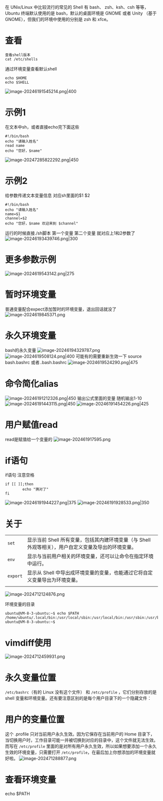 在 UNix/Linux 中比较流行的常见的 Shell 有 bash、 zsh、ksh、csh 等等， Ubuntu 终端默认使用的是 bash，默认的桌面环境是 GNOME 或者 Unity （基于 GNOME），但我们的环境中使用的分别是 zsh 和 xfce。
# 查看
```
查看shell版本
cat /etc/shells 
```

通过环境变量查看默认shell
```
echo $HOME
echo $SHELL
```
![image-20246191545214.png|400](1%E8%87%AA%E7%94%A8%E7%AC%94%E8%AE%B0%E6%97%A0%E4%B8%8A%E4%BC%A0/sh%E8%84%9A%E6%9C%AC/sh%E8%84%9A%E6%9C%AC/image-20246191545214.png)
# 示例1
在文本中sh，或者直接echo完下面这些
```
#!/bin/bash
echo "请输入姓名"
read name
echo "您好，$name"
```
![image-20247285822292.png|450](1%E8%87%AA%E7%94%A8%E7%AC%94%E8%AE%B0%E6%97%A0%E4%B8%8A%E4%BC%A0/sh%E8%84%9A%E6%9C%AC/sh%E8%84%9A%E6%9C%AC/image-20247285822292.png)
# 示例2
给参数传递文本变量信息  对应sh里面的$1 $2
```
#!/bin/bash
echo "请输入姓名"
name=$1
channel=$2
echo "您好，$name 欢迎来到 $channel"
```
运行的时候直接./sh脚本 第一个变量 第二个变量   就对应上1和2参数了
![image-20246193439746.png|300](1%E8%87%AA%E7%94%A8%E7%AC%94%E8%AE%B0%E6%97%A0%E4%B8%8A%E4%BC%A0/sh%E8%84%9A%E6%9C%AC/sh%E8%84%9A%E6%9C%AC/image-20246193439746.png)
# 更多参数示例
![image-2024619543142.png|275](1%E8%87%AA%E7%94%A8%E7%AC%94%E8%AE%B0%E6%97%A0%E4%B8%8A%E4%BC%A0/sh%E8%84%9A%E6%9C%AC/sh%E8%84%9A%E6%9C%AC/image-2024619543142.png)

# 暂时环境变量 
普通变量配合expect添加暂时的环境变量，退出回话就没了
![image-2024619845371.png](1%E8%87%AA%E7%94%A8%E7%AC%94%E8%AE%B0%E6%97%A0%E4%B8%8A%E4%BC%A0/sh%E8%84%9A%E6%9C%AC/sh%E8%84%9A%E6%9C%AC/image-2024619845371.png)

# 永久环境变量
bash的永久变量
![image-20246194329787.png](1%E8%87%AA%E7%94%A8%E7%AC%94%E8%AE%B0%E6%97%A0%E4%B8%8A%E4%BC%A0/sh%E8%84%9A%E6%9C%AC/sh%E8%84%9A%E6%9C%AC/image-20246194329787.png)
![image-2024619508124.png|400](1%E8%87%AA%E7%94%A8%E7%AC%94%E8%AE%B0%E6%97%A0%E4%B8%8A%E4%BC%A0/sh%E8%84%9A%E6%9C%AC/sh%E8%84%9A%E6%9C%AC/image-2024619508124.png)
可能有的需要重新生效一下
source bash.bashrc 或者..bash.bashrc
![image-2024619524290.png|475](1%E8%87%AA%E7%94%A8%E7%AC%94%E8%AE%B0%E6%97%A0%E4%B8%8A%E4%BC%A0/sh%E8%84%9A%E6%9C%AC/sh%E8%84%9A%E6%9C%AC/image-2024619524290.png)
# 命令简化alias
![image-20246191212326.png|450](1%E8%87%AA%E7%94%A8%E7%AC%94%E8%AE%B0%E6%97%A0%E4%B8%8A%E4%BC%A0/sh%E8%84%9A%E6%9C%AC/sh%E8%84%9A%E6%9C%AC/image-20246191212326.png)
输出公式里面的变量
随机输出1-10 
![image-20246191443115.png|450](1%E8%87%AA%E7%94%A8%E7%AC%94%E8%AE%B0%E6%97%A0%E4%B8%8A%E4%BC%A0/sh%E8%84%9A%E6%9C%AC/sh%E8%84%9A%E6%9C%AC/image-20246191443115.png)
![image-20246191454226.png|425](1%E8%87%AA%E7%94%A8%E7%AC%94%E8%AE%B0%E6%97%A0%E4%B8%8A%E4%BC%A0/sh%E8%84%9A%E6%9C%AC/sh%E8%84%9A%E6%9C%AC/image-20246191454226.png)
# 用户赋值read 
read是赋值给一个变量的
![image-202461917595.png](1%E8%87%AA%E7%94%A8%E7%AC%94%E8%AE%B0%E6%97%A0%E4%B8%8A%E4%BC%A0/sh%E8%84%9A%E6%9C%AC/sh%E8%84%9A%E6%9C%AC/image-202461917595.png)
# if语句
if语句 注意空格
```
if [[ ]];then
        echo "猜对了"
fi
```
![image-20246191944227.png|375](1%E8%87%AA%E7%94%A8%E7%AC%94%E8%AE%B0%E6%97%A0%E4%B8%8A%E4%BC%A0/sh%E8%84%9A%E6%9C%AC/sh%E8%84%9A%E6%9C%AC/image-20246191944227.png)
![image-20246191928533.png|350](1%E8%87%AA%E7%94%A8%E7%AC%94%E8%AE%B0%E6%97%A0%E4%B8%8A%E4%BC%A0/sh%E8%84%9A%E6%9C%AC/sh%E8%84%9A%E6%9C%AC/image-20246191928533.png)



# 关于
|          |                                                           |
| -------- | --------------------------------------------------------- |
| `set`    | 显示当前 Shell 所有变量，包括其内建环境变量（与 Shell 外观等相关），用户自定义变量及导出的环境变量。 |
| `env`    | 显示与当前用户相关的环境变量，还可以让命令在指定环境中运行。                            |
| `export` | 显示从 Shell 中导出成环境变量的变量，也能通过它将自定义变量导出为环境变量。                 |
|          |                                                           |
![image-2024712124876.png](1%E8%87%AA%E7%94%A8%E7%AC%94%E8%AE%B0%E6%97%A0%E4%B8%8A%E4%BC%A0/sh%E8%84%9A%E6%9C%AC/sh%E8%84%9A%E6%9C%AC/image-2024712124876.png)

环境变量的目录
```
ubuntu@VM-8-3-ubuntu:~$ echo $PATH
/home/ubuntu/.local/bin:/usr/local/sbin:/usr/local/bin:/usr/sbin:/usr/bin:/sbin:/bin:/usr/games:/usr/local/games:/snap/bin
ubuntu@VM-8-3-ubuntu:~$
```
# vimdiff使用
![image-2024712459931.png](1%E8%87%AA%E7%94%A8%E7%AC%94%E8%AE%B0%E6%97%A0%E4%B8%8A%E4%BC%A0/sh%E8%84%9A%E6%9C%AC/sh%E8%84%9A%E6%9C%AC/image-2024712459931.png)
# 永久变量位置
`/etc/bashrc`（有的 Linux 没有这个文件） 和 `/etc/profile` ，它们分别存放的是 shell 变量和环境变量。还有要注意区别的是每个用户目录下的一个隐藏文件：
# 用户的变量位置
这个 .profile 只对当前用户永久生效。因为它保存在当前用户的 Home 目录下，当切换用户时，工作目录可能一并被切换到对应的目录中，这个文件就无法生效。而写在 `/etc/profile` 里面的是对所有用户永久生效，所以如果想要添加一个永久生效的环境变量，只需要打开 `/etc/profile`，在最后加上你想添加的环境变量就好啦。
![image-202471288877.png](1%E8%87%AA%E7%94%A8%E7%AC%94%E8%AE%B0%E6%97%A0%E4%B8%8A%E4%BC%A0/sh%E8%84%9A%E6%9C%AC/sh%E8%84%9A%E6%9C%AC/image-202471288877.png)
# 查看环境变量
echo $PATH